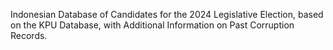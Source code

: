 Indonesian Database of Candidates for the 2024 Legislative Election, based on the KPU Database, with Additional Information on Past Corruption Records.
